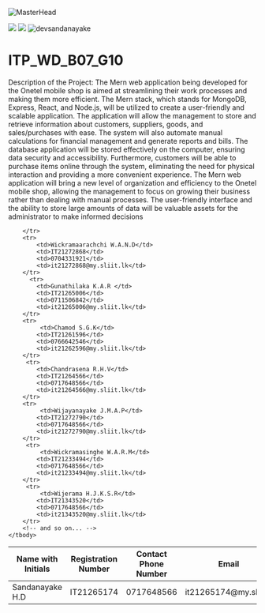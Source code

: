 ![MasterHead](https://static.sliit.lk/wp-content/uploads/2021/10/24070027/SLIIT.png)

<img src="https://img.shields.io/github/gist/stars/45?style=social">
<img src="https://img.shields.io/github/watchers/:devsandanayake/:ITP_WD_B07_G10?style=social">
<img src="https://komarev.com/ghpvc/?username=devsandanayake&label=%20Leader&color=0e75b6&style=flat" alt="devsandanayake" />


# ITP_WD_B07_G10

 

Description of the Project:
             The Mern web application being developed for the Onetel mobile shop is aimed at streamlining 
their work processes and making them more efficient. The Mern stack, which stands for 
MongoDB, Express, React, and Node.js, will be utilized to create a user-friendly and scalable 
application. The application will allow the management to store and retrieve information about 
customers, suppliers, goods, and sales/purchases with ease.
The system will also automate manual calculations for financial management and generate reports 
and bills. The database application will be stored effectively on the computer, ensuring data 
security and accessibility. Furthermore, customers will be able to purchase items online through 
the system, eliminating the need for physical interaction and providing a more convenient 
experience.
The Mern web application will bring a new level of organization and efficiency to the Onetel 
mobile shop, allowing the management to focus on growing their business rather than dealing 
with manual processes. The user-friendly interface and the ability to store large amounts of data 
will be valuable assets for the administrator to make informed decisions

<table class="styled-table">
    <thead>
        <tr>
              <th>Name with Initials</th>
            <th>Registration Number</th>
            <th>Contact Phone Number</th>
            <th>Email</th>
        </tr>
    </thead>
    <tbody>
        <tr class=""active-row>
            <td>Sandanayake H.D</td>
            <td>IT21265174</td>
            <td>0717648566</td>
            <td>it21265174@my.sliit.lk</td>
           
        </tr>
        <tr>
            <td>Wickramaarachchi W.A.N.D</td>
            <td>IT21272868</td>
            <td>0704331921</td>
            <td>it21272868@my.sliit.lk</td>
        </tr>
          <tr>
            <td>Gunathilaka K.A.R </td>
            <td>IT21265006</td>
            <td>0711506842</td>
            <td>it21265006@my.sliit.lk</td>
        </tr>
        <tr>
             <td>Chamod S.G.K</td>
            <td>IT21261596</td>
            <td>0766642546</td>
            <td>it21262596@my.sliit.lk</td>
        </tr>
         <tr>
            <td>Chandrasena R.H.V</td>
            <td>IT21264566</td>
            <td>0717648566</td>
            <td>it21264566@my.sliit.lk</td>
        </tr>
        <tr>
             <td>Wijayanayake J.M.A.P</td>
            <td>IT21272790</td>
            <td>0717648566</td>
            <td>it21272790@my.sliit.lk</td>
        </tr>
         <tr>
             <td>Wickramasinghe W.A.R.M</td>
            <td>IT21233494</td>
            <td>0717648566</td>
            <td>it21233494@my.sliit.lk</td>
        </tr>
         <tr>
             <td>Wijerama H.J.K.S.R</td>
            <td>IT21343520</td>
            <td>0717648566</td>
            <td>it21343520@my.sliit.lk</td>
        </tr>
        <!-- and so on... -->
    </tbody>
</table>
 

